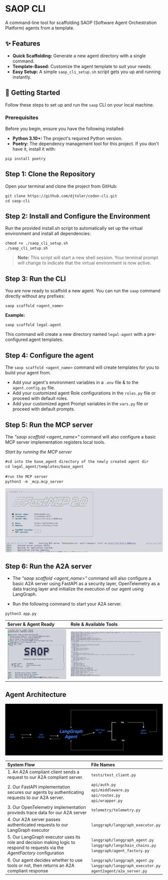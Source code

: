 # SAOP CLI

A command-line tool for scaffolding SAOP (Software Agent Orchestration Platform) agents from a template.

## ✨ Features
- **Quick Scaffolding:** Generate a new agent directory with a single command.
- **Template-Based:** Customize the agent template to suit your needs.
- **Easy Setup:** A simple `saop_cli_setup.sh` script gets you up and running instantly.

## 🚀 Getting Started

Follow these steps to set up and run the `saop` CLI on your local machine.

### Prerequisites

Before you begin, ensure you have the following installed:
- **Python 3.10+:** The project's required Python version.
- **Poetry:** The dependency management tool for this project. If you don't have it, install it with:

```
pip install poetry
```



## Step 1: Clone the Repository

Open your terminal and clone the project from GitHub:

```
git clone https://github.com/djtoler/codon-cli.git
cd saop-cli
```

## Step 2: Install and Configure the Environment

Run the provided install.sh script to automatically set up the virtual environment and install all dependencies:

```
chmod +x ./saop_cli_setup.sh
./saop_cli_setup.sh
```

> **Note:** This script will start a new shell session. Your terminal prompt will change to indicate that the virtual environment is now active.

## Step 3: Run the CLI

You are now ready to scaffold a new agent. You can run the `saop` command directly without any prefixes:

```
saop scaffold <agent_name>
```

**Example:**

```
saop scaffold legal-agent
```

This command will create a new directory named `legal-agent` with a pre-configured agent templates.

## Step 4: Configure the agent

The `saop scaffold <agent_name>` command will create templates for you to build your agent from.

- Add your agent's environment variables in a `.env` file & to the `agent.config.py` file.
- Add your customized agent Role configurations in the `roles.py` file or proceed with default roles.
- Add your customized agent Prompt variables in the `vars.py` file or proceed with default prompts.


## Step 5: Run the MCP server 

The _"saop scaffold <agent_name>"_ command will also configure a basic MCP server implementation registers local tools.

_Start by running the MCP server_

```
#cd into the base_agent directory of the newly created agent dir
cd legal_agent/templates/base_agent

#run the MCP server
python3 -m _mcp.mcp_server
```

![Diagram](https://github.com/djtoler/Resume-Refiner-AI-Workflow/blob/main/images/003.png)

<!-- _Then run the MCP client to list and use tools_

```
#start the the MCP client
python mcp_client.py
```

![Diagram](https://github.com/djtoler/Resume-Refiner-AI-Workflow/blob/main/images/001.png) -->
<!-- 

## LangGraph Agent

The _"saop scaffold <agent_name>"_ command will also configure a basic LangGraph agent.

```
python mcp_server.py
python langgraph_agent.py
```

Your LLM should use your _greet tool_ for the first test prompt and should NOT use any tool for the second test prompt

![Diagram](https://github.com/djtoler/Resume-Refiner-AI-Workflow/blob/main/images/002.png) -->


## Step 6: Run the A2A server

- The _"saop scaffold <agent_name>"_ command will also configure a basic A2A server using FastAPI as a security layer, OpenTelemetry as a data tracing layer and initialize the execution of our agent using LangGraph.

- Run the following command to start your A2A server.

```
python3 app.py
```

| **Server & Agent Ready**  | **Role & Available Tools** |
| :--- | :--- |
| ![Diagram](https://github.com/djtoler2/imgs/blob/main/agentserver.png) | ![Diagram](https://github.com/djtoler2/imgs/blob/main/tools.png) |

## Agent Architecture 

![Diagram](https://github.com/djtoler2/imgs/blob/main/SystemArchitecture.png)

| **System Flow** | **File Names** |
| :--- | :--- |
| 1. An A2A compliant client sends a request to our A2A compliant server. | `tests/test_client.py` |
| 2. Our FastAPI implementation secures our agents by authenticating requests to our A2A server. | `api/auth.py` <br> `api/middleware.py` <br> `api/routes.py` <br> `api/wrapper.py`|
| 3. Our OpenTelemetry implementation provieds trace data for our A2A server | `telemetry/telemetry.py` |
| 4. Our A2A server passes authenticated requests to our LangGraph executor | `langgraph/langgraph_executor.py` |
| 5. Our LangGraph executor uses its role and decision making logic to respond to requests via the _AgentFactory_ configuration| `langgraph/langgraph_agent.py` <br> `langgraph/langchain_chains.py` <br> `langgraph/agent_factory.py`|
| 6. Our agent decides whether to use tools or not, then returns an A2A compliant response | `langgraph/langgraph_agent.py` <br> `langgraph/langgraph_executor.py` <br> `agent2agent/a2a_server.py` |

